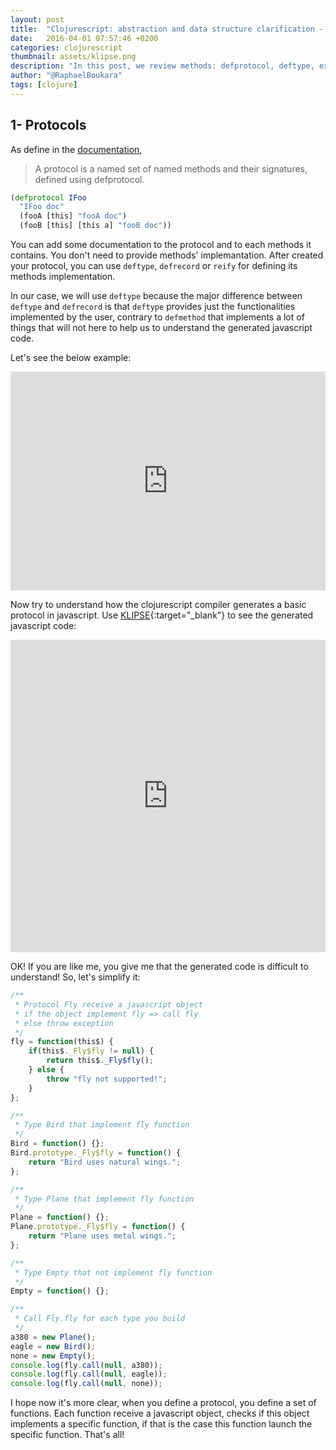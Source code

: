 ```yaml
---
layout: post
title:  "Clojurescript: abstraction and data structure clarification - Part 1"
date:   2016-04-01 07:57:46 +0200
categories: clojurescript
thumbnail: assets/klipse.png
description: "In this post, we review methods: defprotocol, deftype, extend-type, defrecord, reify, extend-protocol and specify."
author: "@RaphaelBoukara"
tags: [clojure]
---
```


## 1- Protocols

As define in the [documentation](http://clojure.org/reference/protocols), 

> A protocol is a named set of named methods and their signatures, defined using defprotocol.

~~~ clojure
(defprotocol IFoo
  "IFoo doc"
  (fooA [this] "fooA doc")
  (fooB [this] [this a] "fooB doc"))
~~~

You can add some documentation to the protocol and to each methods it contains. You don't need to provide methods' implemantation. After created your protocol, you can use `deftype`, `defrecord` or `reify` for defining its methods implementation.

In our case, we will use `deftype` because the major difference between `deftype` and `defrecord` is that `deftype` provides just the functionalities implemented by the user, contrary to `defmethod` that implements a lot of things that will not here to help us to understand the generated javascript code.

Let's see the below example:

<iframe frameborder="0" width="100%" height="350px"
    src= 
    "https://storage.googleapis.com/app.klipse.tech/index-dev.html?cljs_in=(defprotocol%20Fly%0A%20%20(fly%20%5Bthis%5D))%0A%0A(deftype%20Bird%20%5B%5D%0A%20%20Fly%0A%20%20(fly%20%5Bthis%5D%20%22Bird%20uses%20natural%20wings.%22))%0A%0A(deftype%20Plane%20%5B%5D%0A%20%20Fly%0A%20%20(fly%20%5Bthis%5D%20%22Plane%20uses%20metal%20wings.%22))%0A%0A(def%20a380%20(Plane.))%0A(def%20eagle%20(Bird.))%0A%0A(map%20fly%20%5Ba380%20eagle%5D)&eval_only=1">
</iframe>

Now try to understand how the clojurescript compiler generates a basic protocol in javascript. Use [KLIPSE][app-url]{:target="_blank"} to see the generated javascript code:

<iframe frameborder="0" width="100%" height="500px"
    src= 
    "https://storage.googleapis.com/app.klipse.tech/index-dev.html?cljs_in=(defprotocol%20Fly%0A%20%20(fly%20%5Bthis%5D))%0A%0A(deftype%20Bird%20%5B%5D%0A%20%20Fly%0A%20%20(fly%20%5Bthis%5D%20%22Bird%20uses%20natural%20wings.%22))%0A%0A(deftype%20Plane%20%5B%5D%0A%20%20Fly%0A%20%20(fly%20%5Bthis%5D%20%22Plane%20uses%20metal%20wings.%22))%0A%0A(def%20a380%20(Plane.))%0A(def%20eagle%20(Bird.))%0A%0A(map%20fly%20%5Ba380%20eagle%5D)&js_only=1">
</iframe>


OK! If you are like me, you give me that the generated code is difficult to understand! So, let's simplify it:

~~~ javascript
/**
 * Protocol Fly receive a javascript object
 * if the object implement fly => call fly
 * else throw exception
 */
fly = function(this$) {
    if(this$._Fly$fly != null) {
        return this$._Fly$fly();
    } else {
        throw "fly not supported!";
    }
};

/**
 * Type Bird that implement fly function
 */
Bird = function() {};
Bird.prototype._Fly$fly = function() {
    return "Bird uses natural wings.";
};

/**
 * Type Plane that implement fly function
 */
Plane = function() {};
Plane.prototype._Fly$fly = function() {
    return "Plane uses metal wings.";
};

/**
 * Type Empty that not implement fly function
 */
Empty = function() {};

/**
 * Call Fly.fly for each type you build
 */
a380 = new Plane();
eagle = new Bird();
none = new Empty();
console.log(fly.call(null, a380)); 
console.log(fly.call(null, eagle));
console.log(fly.call(null, none));
~~~

I hope now it's more clear, when you define a protocol, you define a set of functions. Each function receive a javascript object, checks if this object implements a specific function, if that is the case this function launch the specific function. That's all!

[app-url]: http://app.klipse.tech/
